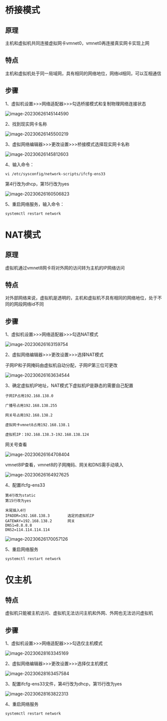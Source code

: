 # 桥接模式

## 原理

主机和虚拟机共同连接虚拟网卡vmnet0，vmnet0再连接真实网卡实现上网

## 特点

主机和虚拟机处于同一局域网，具有相同的网络地位，网络id相同，可以互相通信

## 步骤

1、虚拟机设置>>>网络适配器>>>勾选桥接模式和复制物理网络连接状态

![image-20230626145144590](C:\Users\asus\AppData\Roaming\Typora\typora-user-images\image-20230626145144590.png)

2、找到现实网卡名称

![image-20230626145500219](C:\Users\asus\AppData\Roaming\Typora\typora-user-images\image-20230626145500219.png) 

3、虚拟网络编辑器>>>更改设置>>>桥接模式选择现实网卡名称

![image-20230626145812603](C:\Users\asus\AppData\Roaming\Typora\typora-user-images\image-20230626145812603.png) 

4、输入命令：

```linux
vi /etc/sysconfig/network-scripts/ifcfg-ens33
```

第4行改为dhcp，第15行改为yes

![image-20230626160506823](C:\Users\asus\AppData\Roaming\Typora\typora-user-images\image-20230626160506823.png) 

5、重启网络服务，输入命令：

```linux
systemctl restart network
```



# NAT模式

## 原理

虚拟机通过vmnet8网卡将对外网的访问转为主机的IP网络访问

## 特点

对外部网络来说，虚拟机是透明的，主机和虚拟机不具有相同的网络地位，处于不同的网段网络id不同

## 步骤

1、虚拟机设置>>>网络适配器>>>勾选NAT模式

![image-20230626163159754](C:\Users\asus\AppData\Roaming\Typora\typora-user-images\image-20230626163159754.png) 

2、虚拟网络编辑器>>>更改设置>>>选择NAT模式

子网IP和子网掩码由虚拟机自动分配，子网IP第三位可更改

![image-20230626163634544](C:\Users\asus\AppData\Roaming\Typora\typora-user-images\image-20230626163634544.png) 

3、确定虚拟机IP地址，NAT模式下虚拟机IP是静态的需要自己配置

```linux
子网IP占用192.168.138.0

广播号占用192.168.138.255

网关号占用192.168.138.2

虚拟网卡vmnet8占用192.168.138.1

虚拟机IP：192.168.138.3-192.168.138.124
```

网关号查看

![image-20230626164708404](C:\Users\asus\AppData\Roaming\Typora\typora-user-images\image-20230626164708404.png) 

vmnet8IP查看，vmnet8的子网掩码、网关和DNS需手动填入

![image-20230626164927625](C:\Users\asus\AppData\Roaming\Typora\typora-user-images\image-20230626164927625.png) 

4、配置ifcfg-ens33

```linux
第4行改为static
第15行改为yes

末尾插入4行
IPADDR=192.168.138.3		选定的虚拟机IP
GATEWAY=192.168.138.2		网关
DNS1=8.8.8.8
DNS2=114.114.114.114
```

![image-20230626170057126](C:\Users\asus\AppData\Roaming\Typora\typora-user-images\image-20230626170057126.png)  

5、重启网络服务

```linux
systemctl restart network
```



# 仅主机

## 特点

虚拟机只能被主机访问、虚拟机无法访问主机和外网、外网也无法访问虚拟机

## 步骤

1、虚拟机设置>>>网络适配器>>>勾选仅主机模式

![image-20230628163345169](D:\text1\linux\assets\image-20230628163345169.png) 

2、虚拟网络编辑器>>>更改设置>>>选择仅主机模式

![image-20230628163457584](D:\text1\linux\assets\image-20230628163457584.png) 

3、配置ifcfg-ens33文件，第4行改为dhcp，第15行改为yes

![image-20230628163822313](D:\text1\linux\assets\image-20230628163822313.png) 

4、重启网络服务

```liunx
systemctl restart network
```

